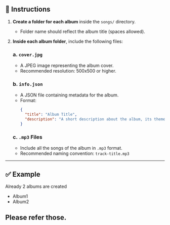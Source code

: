 ## 📝 Instructions

1. **Create a folder for each album** inside the `songs/` directory.
   - Folder name should reflect the album title (spaces allowed).

2. **Inside each album folder**, include the following files:

   ### a. `cover.jpg`
   - A JPEG image representing the album cover.
   - Recommended resolution: 500x500 or higher.

   ### b. `info.json`
   - A JSON file containing metadata for the album.
   - Format:
     ```json
     {
       "title": "Album Title",
       "description": "A short description about the album, its theme, or background."
     }
     ```

   ### c. `.mp3` Files
   - Include all the songs of the album in `.mp3` format.
   - Recommended naming convention: `track-title.mp3`

---

## ✅ Example

Already 2 albums are created 
- Album1
- Album2

Please refer those.
 ---

